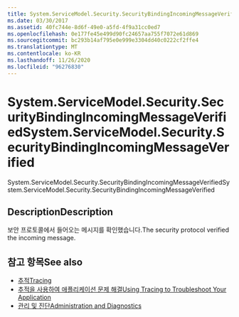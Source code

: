 ```yaml
---
title: System.ServiceModel.Security.SecurityBindingIncomingMessageVerified
ms.date: 03/30/2017
ms.assetid: 40fc744e-8d6f-49e0-a5fd-4f9a31cc0ed7
ms.openlocfilehash: 0e177fe45e499d90fc24657aa755f7072e61d869
ms.sourcegitcommit: bc293b14af795e0e999e3304dd40c0222cf2ffe4
ms.translationtype: MT
ms.contentlocale: ko-KR
ms.lasthandoff: 11/26/2020
ms.locfileid: "96276830"
---
```

# <a name="systemservicemodelsecuritysecuritybindingincomingmessageverified"></a><span data-ttu-id="4e38f-102">System.ServiceModel.Security.SecurityBindingIncomingMessageVerified</span><span class="sxs-lookup"><span data-stu-id="4e38f-102">System.ServiceModel.Security.SecurityBindingIncomingMessageVerified</span></span>

<span data-ttu-id="4e38f-103">System.ServiceModel.Security.SecurityBindingIncomingMessageVerified</span><span class="sxs-lookup"><span data-stu-id="4e38f-103">System.ServiceModel.Security.SecurityBindingIncomingMessageVerified</span></span>  
  
## <a name="description"></a><span data-ttu-id="4e38f-104">Description</span><span class="sxs-lookup"><span data-stu-id="4e38f-104">Description</span></span>  

 <span data-ttu-id="4e38f-105">보안 프로토콜에서 들어오는 메시지를 확인했습니다.</span><span class="sxs-lookup"><span data-stu-id="4e38f-105">The security protocol verified the incoming message.</span></span>  
  
## <a name="see-also"></a><span data-ttu-id="4e38f-106">참고 항목</span><span class="sxs-lookup"><span data-stu-id="4e38f-106">See also</span></span>

- [<span data-ttu-id="4e38f-107">추적</span><span class="sxs-lookup"><span data-stu-id="4e38f-107">Tracing</span></span>](index.md)
- [<span data-ttu-id="4e38f-108">추적을 사용하여 애플리케이션 문제 해결</span><span class="sxs-lookup"><span data-stu-id="4e38f-108">Using Tracing to Troubleshoot Your Application</span></span>](using-tracing-to-troubleshoot-your-application.md)
- [<span data-ttu-id="4e38f-109">관리 및 진단</span><span class="sxs-lookup"><span data-stu-id="4e38f-109">Administration and Diagnostics</span></span>](../index.md)
